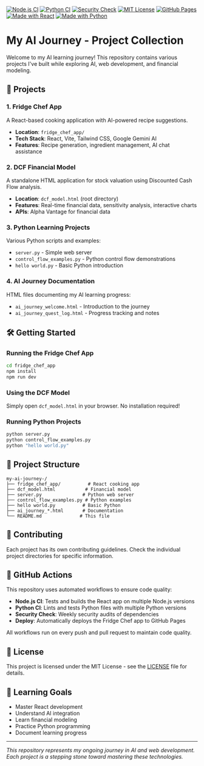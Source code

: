 [![Node.js CI](https://github.com/GittyupMoe/my-ai-journey-/actions/workflows/nodejs.yml/badge.svg)](https://github.com/GittyupMoe/my-ai-journey-/actions/workflows/nodejs.yml)
[![Python CI](https://github.com/GittyupMoe/my-ai-journey-/actions/workflows/python.yml/badge.svg)](https://github.com/GittyupMoe/my-ai-journey-/actions/workflows/python.yml)
[![Security Check](https://github.com/GittyupMoe/my-ai-journey-/actions/workflows/security.yml/badge.svg)](https://github.com/GittyupMoe/my-ai-journey-/actions/workflows/security.yml)
[![MIT License](https://img.shields.io/badge/license-MIT-green.svg)](fridge_chef_app/LICENSE)
[![GitHub Pages](https://img.shields.io/badge/GitHub%20Pages-Live-blue)](https://gittyupmoe.github.io/my-ai-journey-)
[![Made with React](https://img.shields.io/badge/Made%20with-React-blue?logo=react)](https://reactjs.org/)
[![Made with Python](https://img.shields.io/badge/Made%20with-Python-blue?logo=python)](https://python.org/)

# My AI Journey - Project Collection

Welcome to my AI learning journey! This repository contains various projects I've built while exploring AI, web development, and financial modeling.

## 🚀 Projects

### 1. Fridge Chef App
A React-based cooking application with AI-powered recipe suggestions.
- **Location**: `fridge_chef_app/`
- **Tech Stack**: React, Vite, Tailwind CSS, Google Gemini AI
- **Features**: Recipe generation, ingredient management, AI chat assistance

### 2. DCF Financial Model
A standalone HTML application for stock valuation using Discounted Cash Flow analysis.
- **Location**: `dcf_model.html` (root directory)
- **Features**: Real-time financial data, sensitivity analysis, interactive charts
- **APIs**: Alpha Vantage for financial data

### 3. Python Learning Projects
Various Python scripts and examples:
- `server.py` - Simple web server
- `control_flow_examples.py` - Python control flow demonstrations
- `hello world.py` - Basic Python introduction

### 4. AI Journey Documentation
HTML files documenting my AI learning progress:
- `ai_journey_welcome.html` - Introduction to the journey
- `ai_journey_quest_log.html` - Progress tracking and notes

## 🛠️ Getting Started

### Running the Fridge Chef App
```bash
cd fridge_chef_app
npm install
npm run dev
```

### Using the DCF Model
Simply open `dcf_model.html` in your browser. No installation required!

### Running Python Projects
```bash
python server.py
python control_flow_examples.py
python "hello world.py"
```

## 📁 Project Structure
```
my-ai-journey-/
├── fridge_chef_app/          # React cooking app
├── dcf_model.html           # Financial model
├── server.py               # Python web server
├── control_flow_examples.py # Python examples
├── hello world.py          # Basic Python
├── ai_journey_*.html       # Documentation
└── README.md              # This file
```

## 🤝 Contributing
Each project has its own contributing guidelines. Check the individual project directories for specific information.

## 🔄 GitHub Actions

This repository uses automated workflows to ensure code quality:

- **Node.js CI**: Tests and builds the React app on multiple Node.js versions
- **Python CI**: Lints and tests Python files with multiple Python versions  
- **Security Check**: Weekly security audits of dependencies
- **Deploy**: Automatically deploys the Fridge Chef app to GitHub Pages

All workflows run on every push and pull request to maintain code quality.

## 📄 License
This project is licensed under the MIT License - see the [LICENSE](fridge_chef_app/LICENSE) file for details.

## 🎯 Learning Goals
- Master React development
- Understand AI integration
- Learn financial modeling
- Practice Python programming
- Document learning progress

---
*This repository represents my ongoing journey in AI and web development. Each project is a stepping stone toward mastering these technologies.*
